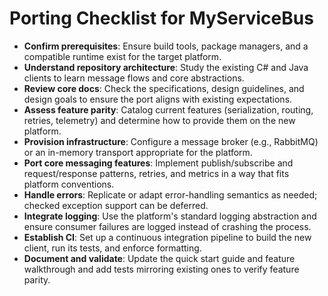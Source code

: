 # Porting Checklist for MyServiceBus

- **Confirm prerequisites**: Ensure build tools, package managers, and a compatible runtime exist for the target platform.
- **Understand repository architecture**: Study the existing C# and Java clients to learn message flows and core abstractions.
- **Review core docs**: Check the specifications, design guidelines, and design goals to ensure the port aligns with existing expectations.
- **Assess feature parity**: Catalog current features (serialization, routing, retries, telemetry) and determine how to provide them on the new platform.
- **Provision infrastructure**: Configure a message broker (e.g., RabbitMQ) or an in-memory transport appropriate for the platform.
- **Port core messaging features**: Implement publish/subscribe and request/response patterns, retries, and metrics in a way that fits platform conventions.
- **Handle errors**: Replicate or adapt error-handling semantics as needed; checked exception support can be deferred.
- **Integrate logging**: Use the platform's standard logging abstraction and ensure consumer failures are logged instead of crashing the process.
- **Establish CI**: Set up a continuous integration pipeline to build the new client, run its tests, and enforce formatting.
- **Document and validate**: Update the quick start guide and feature walkthrough and add tests mirroring existing ones to verify feature parity.

